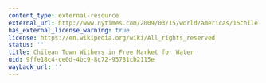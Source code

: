 ```yaml
---
content_type: external-resource
external_url: http://www.nytimes.com/2009/03/15/world/americas/15chile.html?_r=1
has_external_license_warning: true
license: https://en.wikipedia.org/wiki/All_rights_reserved
status: ''
title: Chilean Town Withers in Free Market for Water
uid: 9ffe18c4-ce0d-4bc9-8c72-95781cb2115e
wayback_url: ''
---
```

